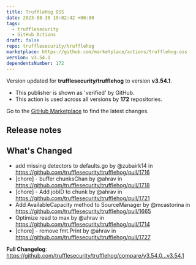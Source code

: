 ```yaml
---
title: TruffleHog OSS
date: 2023-08-30 19:02:42 +00:00
tags:
  - trufflesecurity
  - GitHub Actions
draft: false
repo: trufflesecurity/trufflehog
marketplace: https://github.com/marketplace/actions/trufflehog-oss
version: v3.54.1
dependentsNumber: 172
---
```



Version updated for **trufflesecurity/trufflehog** to version **v3.54.1**.
- This publisher is shown as 'verified' by GitHub.
- This action is used across all versions by **172** repositories.

Go to the [GitHub Marketplace](https://github.com/marketplace/actions/trufflehog-oss) to find the latest changes.

## Release notes

## What's Changed
* add missing detectors to defaults.go by @zubairk14 in https://github.com/trufflesecurity/trufflehog/pull/1716
* [chore] - buffer chunksChan by @ahrav in https://github.com/trufflesecurity/trufflehog/pull/1718
* [chore] - Add jobID to chunk by @ahrav in https://github.com/trufflesecurity/trufflehog/pull/1721
* Add AvailableCapacity method to SourceManager by @mcastorina in https://github.com/trufflesecurity/trufflehog/pull/1665
* Optimize read to max by @ahrav in https://github.com/trufflesecurity/trufflehog/pull/1714
* [chore] - remove fmt.Print by @ahrav in https://github.com/trufflesecurity/trufflehog/pull/1727


**Full Changelog**: https://github.com/trufflesecurity/trufflehog/compare/v3.54.0...v3.54.1
